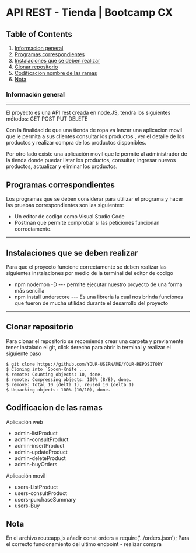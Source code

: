 #  API REST - Tienda | Bootcamp CX

## Table of Contents
1. [Informacion general](#general-info)
2. [Programas correspondientes](#technologies)
3. [Instalaciones que se deben realizar](#installation)
5. [Clonar repositorio](#clonarRepo)
6. [Codificacion nombre de las ramas](#clonarRepo)
7. [Nota](#clonarRepo)
### Información general
***
El proyecto  es una API rest creada en node.JS, tendra los siguientes métodos:
GET POST PUT DELETE

Con la finalidad de que una tienda de ropa va lanzar una aplicacion movil que le permita a sus clientes consultar los productos
, ver el detalle de los productos y realizar compra de los productos disponibles.

Por otro lado existe una aplicación movil que le permite al administrador de la tienda donde puedar listar los productos, consultar, ingresar nuevos productos, actualizar
y eliminar los productos.
## Programas correspondientes
Los programas que se deben considerar para utilizar el programa y hacer las pruebas correspondientes son las siguientes:

- Un editor de codigo como Visual Studio Code
- Postman que permite comprobar si las peticiones funcionan correctamente.
***

## Instalaciones que se deben realizar

Para que el proyecto funcione correctamente se deben realizar las siguientes instalaciones por medio de la terminal del editor de codigo
- npm nodemon -D  --- permite ejecutar nuestro proyecto de una forma más sencilla
- npm install underscore --- Es una libreria la cual nos brinda funciones que fueron de mucha utilidad durante el desarrollo del proyecto


***
## Clonar repositorio 
Para clonar el repositorio se recomienda crear una carpeta y previamente tener instalado el git, click derecho para abrir la terminal y realizar el siguiente paso
```
$ git clone https://github.com/YOUR-USERNAME/YOUR-REPOSITORY
$ Cloning into `Spoon-Knife`...
$ remote: Counting objects: 10, done.
$ remote: Compressing objects: 100% (8/8), done.
$ remove: Total 10 (delta 1), reused 10 (delta 1)
$ Unpacking objects: 100% (10/10), done.
```
## Codificacion de las ramas

Aplicación web
- admin-listProduct
- admin-consultProduct
- admin-insertProduct
- admin-updateProduct
- admin-deleteProduct
- admin-buyOrders

Aplicación movil
- users-ListProduct
- users-consultProduct
- users-purchaseSummary
- users-Buy

## Nota

En el archivo routeapp.js añadir const orders = require('../orders.json'); 
Para el correcto funcionamiento del ultimo endpoint - realizar compra

